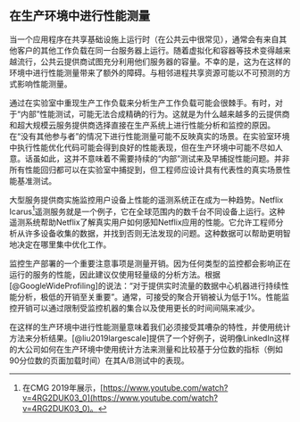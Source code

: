 ## 在生产环境中进行性能测量

当一个应用程序在共享基础设施上运行时（在公共云中很常见），通常会有来自其他客户的其他工作负载在同一台服务器上运行。随着虚拟化和容器等技术变得越来越流行，公共云提供商试图充分利用他们服务器的容量。不幸的是，这为在这样的环境中进行性能测量带来了额外的障碍。与相邻进程共享资源可能以不可预测的方式影响性能测量。

通过在实验室中重现生产工作负载来分析生产工作负载可能会很棘手。有时，对于“内部”性能测试，可能无法合成精确的行为。这就是为什么越来越多的云提供商和超大规模云服务提供商选择直接在生产系统上进行性能分析和监控的原因。在“没有其他参与者”的情况下进行性能测量可能不反映真实的场景。在实验室环境中执行性能优化代码可能会得到良好的性能表现，但在生产环境中可能不尽如人意。话虽如此，这并不意味着不需要持续的“内部”测试来及早捕捉性能问题。并非所有性能回归都可以在实验室中捕捉到，但工程师应设计具有代表性的真实场景性能基准测试。

大型服务提供商实施监控用户设备上性能的遥测系统正在成为一种趋势。Netflix Icarus[^1]遥测服务就是一个例子，它在全球范围内的数千台不同设备上运行。这种遥测系统帮助Netflix了解真实用户如何感知Netflix应用的性能。它允许工程师分析从许多设备收集的数据，并找到否则无法发现的问题。这种数据可以帮助更明智地决定在哪里集中优化工作。

监控生产部署的一个重要注意事项是测量开销。因为任何类型的监控都会影响正在运行的服务的性能，因此建议仅使用轻量级的分析方法。根据[@GoogleWideProfiling]的说法：“对于提供实时流量的数据中心机器进行持续性能分析，极低的开销至关重要”。通常，可接受的聚合开销被认为低于1%。性能监控开销可以通过限制受监控机器的集合以及使用更长的时间间隔来减少。

在这样的生产环境中进行性能测量意味着我们必须接受其嘈杂的特性，并使用统计方法来分析结果。[@liu2019largescale]提供了一个好例子，说明像LinkedIn这样的大公司如何在生产环境中使用统计方法来测量和比较基于分位数的指标（例如90分位数的页面加载时间）在其A/B测试中的表现。

[^1]: 在CMG 2019年展示，[https://www.youtube.com/watch?v=4RG2DUK03_0](https://www.youtube.com/watch?v=4RG2DUK03_0)。
